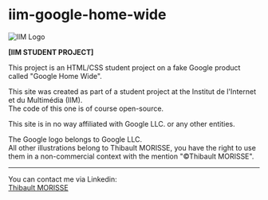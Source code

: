 # iim-google-home-wide
![IIM Logo](https://www.iim.fr/ecole-web/wp-content/themes/iim/img/footer-iim.png)

**[IIM STUDENT PROJECT]**

This project is an HTML/CSS student project on a fake Google product called "Google Home Wide". 

This site was created as part of a student project at the Institut de l'Internet et du Multimédia (IIM).<br />The code of this one is of course open-source.

This site is in no way affiliated with Google LLC. or any other entities.

The Google logo belongs to Google LLC.<br />All other illustrations belong to Thibault MORISSE, you have the right to use them in a non-commercial context with the mention "©Thibault MORISSE".

___

You can contact me via Linkedin:<br />[Thibault MORISSE](https://www.linkedin.com/in/thibault-morisse-/)
